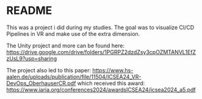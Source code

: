 # README #

This was a project i did during my studies. The goal was to visualize CI/CD Pipelines in VR and make use of the extra dimension.

The Unity project and more can be found here: https://drive.google.com/drive/folders/1PGRPZ2dzdZsy3cpOZMTANVL1EfZzUsL9?usp=sharing

The project also led to this paper: https://www.hs-aalen.de/uploads/publication/file/11504/ICSEA24_VR-DevOps_OberhauserCR.pdf which received this award: https://www.iaria.org/conferences2024/awardsICSEA24/icsea2024_a5.pdf
